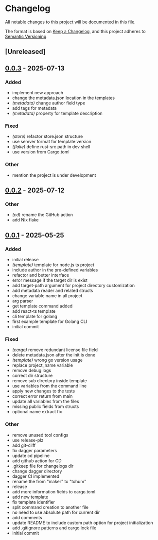 # Changelog

All notable changes to this project will be documented in this file.

The format is based on [Keep a Changelog](https://keepachangelog.com/en/1.0.0/),
and this project adheres to [Semantic Versioning](https://semver.org/spec/v2.0.0.html).

## [Unreleased]

## [0.0.3](https://github.com/mkaramuk/tohum/compare/v0.0.2...v0.0.3) - 2025-07-13

### Added

- implement new approach
- change the metadata.json location in the templates
- *(metadata)* change author field type
- add tags for metadata
- *(metadata)* property for template description

### Fixed

- *(store)* refactor store.json structure
- use semver format for template version
- *(flake)* define rust-src path in dev shell
- use version from Cargo.toml

### Other

- mention the project is under development

## [0.0.2](https://github.com/mkaramuk/tohum/compare/v0.0.1...v0.0.2) - 2025-07-12

### Other

- *(cd)* rename the GitHub action
- add Nix flake

## [0.0.1](https://github.com/mkaramuk/tohum/releases/tag/v0.0.1) - 2025-05-25

### Added

- initial release
- *(template)* template for node.js ts project
- include author in the pre-defined variables
- refactor and better interface
- error message if the target dir is exist
- add target-path argument for project directory customization
- add metadata reader and related structs
- change variable name in all project
- arg parser
- get template command added
- add react-ts template
- cli template for golang
- first example template for Golang CLI
- initial commit

### Fixed

- *(cargo)* remove redundant license file field
- delete metadata.json after the init is done
- *(template)* wrong go version usage
- replace project_name variable
- remove debug logs
- correct dir structure
- remove sub directory inside template
- use variables from the command line
- apply new changes to the tests
- correct error return from main
- update all variables from the files
- missing public fields from structs
- optional name extract fix

### Other

- remove unused tool configs
- use release-plz
- add git-cliff
- fix dagger parameters
- update cd pipeline
- add github action for CD
- .gitkeep file for changelogs dir
- change dagger directory
- dagger CI implemented
- rename the from "maker" to "tohum"
- release
- add more information fields to cargo.toml
- add new template
- fix template identifier
- split command creation to another file
- no need to use absolute path for current dir
- add comments
- update README to include custom path option for project initialization
- add .gitignore patterns and cargo lock file
- Initial commit
